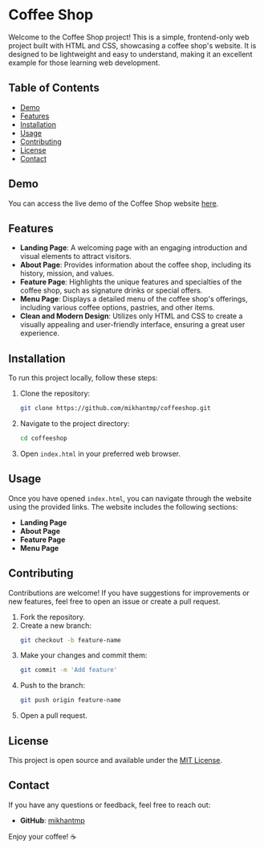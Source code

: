 # Coffee Shop

Welcome to the Coffee Shop project! This is a simple, frontend-only web project built with HTML and CSS, showcasing a coffee shop's website. It is designed to be lightweight and easy to understand, making it an excellent example for those learning web development.

## Table of Contents

- [Demo](#demo)
- [Features](#features)
- [Installation](#installation)
- [Usage](#usage)
- [Contributing](#contributing)
- [License](#license)
- [Contact](#contact)

## Demo

You can access the live demo of the Coffee Shop website [here](https://mikhantmp.github.io/coffeeshop/).

## Features

- **Landing Page**: A welcoming page with an engaging introduction and visual elements to attract visitors.
- **About Page**: Provides information about the coffee shop, including its history, mission, and values.
- **Feature Page**: Highlights the unique features and specialties of the coffee shop, such as signature drinks or special offers.
- **Menu Page**: Displays a detailed menu of the coffee shop's offerings, including various coffee options, pastries, and other items.
- **Clean and Modern Design**: Utilizes only HTML and CSS to create a visually appealing and user-friendly interface, ensuring a great user experience.

## Installation

To run this project locally, follow these steps:

1. Clone the repository:
    ```bash
    git clone https://github.com/mikhantmp/coffeeshop.git
    ```
2. Navigate to the project directory:
    ```bash
    cd coffeeshop
    ```
3. Open `index.html` in your preferred web browser.

## Usage

Once you have opened `index.html`, you can navigate through the website using the provided links. The website includes the following sections:

- **Landing Page**
- **About Page**
- **Feature Page**
- **Menu Page** 

## Contributing

Contributions are welcome! If you have suggestions for improvements or new features, feel free to open an issue or create a pull request.

1. Fork the repository.
2. Create a new branch:
    ```bash
    git checkout -b feature-name
    ```
3. Make your changes and commit them:
    ```bash
    git commit -m 'Add feature'
    ```
4. Push to the branch:
    ```bash
    git push origin feature-name
    ```
5. Open a pull request.

## License

This project is open source and available under the [MIT License](LICENSE).

## Contact

If you have any questions or feedback, feel free to reach out:

- **GitHub**: [mikhantmp](https://github.com/mikhantmp)

Enjoy your coffee! ☕
```
